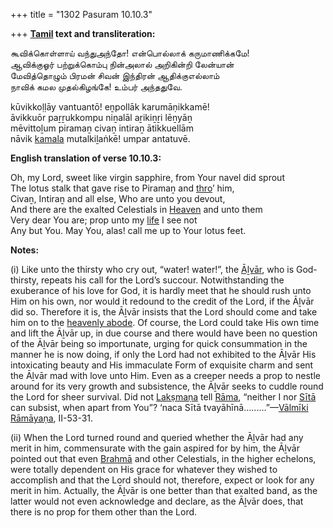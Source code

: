 +++
title = "1302 Pasuram 10.10.3"

+++
**[Tamil](/definition/tamil#history "show Tamil definitions") text and transliteration:**

கூவிக்கொள்ளாய் வந்துஅந்தோ! என்பொல்லாக் கருமாணிக்கமே!  
ஆவிக்குஓர் பற்றுக்கொம்பு நின்அலால் அறிகின்றி லேன்யான்  
மேவித்தொழும் பிரமன் சிவன் இந்திரன் ஆதிக்குஎல்லாம்  
நாவிக் கமல முதல்கிழங்கே! உம்பர் அந்ததுவே.

kūvikkoḷḷāy vantuantō! eṉpollāk karumāṇikkamē!  
āvikkuōr paṟṟukkompu niṉalāl aṟikiṉṟi lēṉyāṉ  
mēvittoḻum piramaṉ civaṉ intiraṉ ātikkuellām  
nāvik [kamala](/definition/kamala#history "show kamala definitions") mutalkiḻaṅkē! umpar antatuvē.

**English translation of verse 10.10.3:**

Oh, my Lord, sweet like virgin sapphire, from Your navel did sprout  
The lotus stalk that gave rise to Piramaṉ and [thro](/definition/thro#history "show thro definitions")’ him,  
Civaṉ, Intiraṉ and all else, Who are unto you devout,  
And there are the exalted Celestials in [Heaven](/definition/heaven#history "show Heaven definitions") and unto them  
Very dear You are; prop unto my [life](/definition/life#history "show life definitions") I see not  
Any but You. May You, alas! call me up to Your lotus feet.

**Notes:**

\(i\) Like unto the thirsty who cry out, “water! water!”, the [Āḻvār](/definition/aḻvar#vaishnavism "show Āḻvār definitions"), who is God-thirsty, repeats his call for the Lord’s succour. Notwithstanding the exuberance of his love for God, it is hardly meet that he should rush unto Him on his own, nor would it redound to the credit of the Lord, if the Āḻvār did so. Therefore it is, the Āḻvār insists that the Lord should come and take him on to the [heavenly abode](/definition/heavenly-abode#history "show heavenly abode definitions"). Of course, the Lord could take His own time and lift the Āḻvār up, in due course and there would have been no question of the Āḻvār being so importunate, urging for quick consummation in the manner he is now doing, if only the Lord had not exhibited to the Āḻvār His intoxicating beauty and His immaculate Form of exquisite charm and sent the Āḻvār mad with love unto Him. Even as a creeper needs a prop to nestle around for its very growth and subsistence, the Āḻvār seeks to cuddle round the Lord for sheer survival. Did not [Lakṣmaṇa](/definition/lakshmana#vaishnavism "show Lakṣmaṇa definitions") tell [Rāma](/definition/rama#vaishnavism "show Rāma definitions"), “neither I nor [Sītā](/definition/sita#vaishnavism "show Sītā definitions") can subsist, when apart from You”? ‘naca Sītā tvayāhīnā.........”—[Vālmīki](/definition/valmiki#vaishnavism "show Vālmīki definitions") [Rāmāyaṇa](/definition/ramayana#vaishnavism "show Rāmāyaṇa definitions"), II-53-31.

\(ii\) When the Lord turned round and queried whether the Āḻvār had any merit in him, commensurate with the gain aspired for by him, the Āḻvār pointed out that even [Brahmā](/definition/brahma#vaishnavism "show Brahmā definitions") and other Celestials, in the higher echelons, were totally dependent on His grace for whatever they wished to accomplish and that the Lord should not, therefore, expect or look for any merit in him. Actually, the Āḻvār is one better than that exalted band, as the latter would not even acknowledge and declare, as the Āḻvār does, that there is no prop for them other than the Lord.


